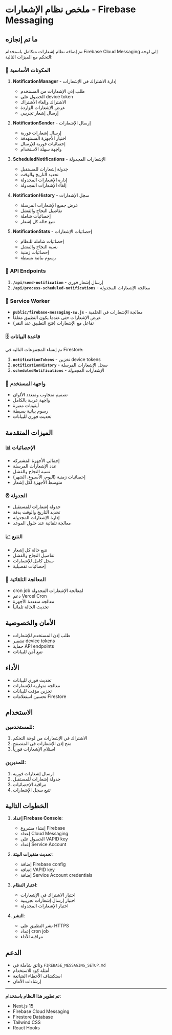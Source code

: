 # ملخص نظام الإشعارات - Firebase Messaging

## ما تم إنجازه

تم إضافة نظام إشعارات متكامل باستخدام Firebase Cloud Messaging إلى لوحة التحكم مع الميزات التالية:

### 🔧 المكونات الأساسية

1. **NotificationManager** - إدارة الاشتراك في الإشعارات
   - طلب إذن الإشعارات من المستخدم
   - الحصول على device token
   - الاشتراك وإلغاء الاشتراك
   - عرض الإشعارات الواردة
   - إرسال إشعار تجريبي

2. **NotificationSender** - إرسال الإشعارات
   - إرسال إشعارات فورية
   - اختيار الأجهزة المستهدفة
   - إحصائيات فورية للإرسال
   - واجهة سهلة الاستخدام

3. **ScheduledNotifications** - الإشعارات المجدولة
   - جدولة إشعارات للمستقبل
   - تحديد التاريخ والوقت
   - إدارة الإشعارات المجدولة
   - إلغاء الإشعارات المجدولة

4. **NotificationHistory** - سجل الإشعارات
   - عرض جميع الإشعارات المرسلة
   - تفاصيل النجاح والفشل
   - إحصائيات شاملة
   - تتبع حالة كل إشعار

5. **NotificationStats** - إحصائيات الإشعارات
   - إحصائيات شاملة للنظام
   - نسبة النجاح والفشل
   - إحصائيات زمنية
   - رسوم بيانية بسيطة

### 🔌 API Endpoints

1. **`/api/send-notification`** - إرسال إشعار فوري
2. **`/api/process-scheduled-notifications`** - معالجة الإشعارات المجدولة

### 📱 Service Worker

- **`public/firebase-messaging-sw.js`** - معالجة الإشعارات في الخلفية
- عرض الإشعارات حتى عندما يكون التطبيق مغلقاً
- تفاعل مع الإشعارات (فتح التطبيق عند النقر)

### 🗄️ قاعدة البيانات

تم إنشاء المجموعات التالية في Firestore:

1. **`notificationTokens`** - تخزين device tokens
2. **`notificationHistory`** - سجل الإشعارات المرسلة
3. **`scheduledNotifications`** - الإشعارات المجدولة

### 🎨 واجهة المستخدم

- تصميم متجاوب ومتعدد الألوان
- واجهة عربية بالكامل
- أيقونات معبرة
- رسوم بيانية بسيطة
- تحديث فوري للبيانات

## الميزات المتقدمة

### 📊 الإحصائيات
- إجمالي الأجهزة المشتركة
- عدد الإشعارات المرسلة
- نسبة النجاح والفشل
- إحصائيات زمنية (اليوم، الأسبوع، الشهر)
- متوسط الأجهزة لكل إشعار

### ⏰ الجدولة
- جدولة إشعارات للمستقبل
- تحديد التاريخ والوقت بدقة
- إدارة الإشعارات المجدولة
- معالجة تلقائية عند حلول الموعد

### 📈 التتبع
- تتبع حالة كل إشعار
- تفاصيل النجاح والفشل
- سجل كامل للإشعارات
- إحصائيات تفصيلية

### 🔄 المعالجة التلقائية
- cron job لمعالجة الإشعارات المجدولة
- دعم Vercel Cron
- معالجة متعددة الأجهزة
- تحديث الحالة تلقائياً

## الأمان والخصوصية

- طلب إذن المستخدم للإشعارات
- تشفير device tokens
- حماية API endpoints
- تتبع آمن للبيانات

## الأداء

- تحديث فوري للبيانات
- معالجة متوازية للإشعارات
- تخزين مؤقت للبيانات
- تحسين استعلامات Firestore

## الاستخدام

### للمستخدمين:
1. الاشتراك في الإشعارات من لوحة التحكم
2. منح إذن الإشعارات في المتصفح
3. استلام الإشعارات فورياً

### للمديرين:
1. إرسال إشعارات فورية
2. جدولة إشعارات للمستقبل
3. مراقبة الإحصائيات
4. تتبع سجل الإشعارات

## الخطوات التالية

1. **إعداد Firebase Console**:
   - إنشاء مشروع Firebase
   - إعداد Cloud Messaging
   - الحصول على VAPID key
   - إعداد Service Account

2. **تحديث متغيرات البيئة**:
   - إضافة Firebase config
   - إضافة VAPID key
   - إضافة Service Account credentials

3. **اختبار النظام**:
   - اختبار الاشتراك في الإشعارات
   - اختبار إرسال إشعارات تجريبية
   - اختبار الإشعارات المجدولة

4. **النشر**:
   - نشر التطبيق على HTTPS
   - إعداد cron job
   - مراقبة الأداء

## الدعم

- وثائق شاملة في `FIREBASE_MESSAGING_SETUP.md`
- أمثلة كود للاستخدام
- استكشاف الأخطاء الشائعة
- إرشادات الأمان

---

**تم تطوير هذا النظام باستخدام:**
- Next.js 15
- Firebase Cloud Messaging
- Firestore Database
- Tailwind CSS
- React Hooks 